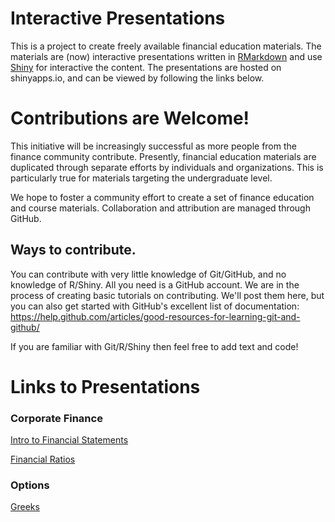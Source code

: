 # Interactive Presentations

This is a project to create freely available financial education materials. The materials are (now) interactive presentations written in [RMarkdown](http://rmarkdown.rstudio.com/) and use [Shiny](http://shiny.rstudio.com/) for interactive the content.  The presentations are hosted on shinyapps.io, and can be viewed by following the links below.  

# Contributions are Welcome!

This initiative will be increasingly successful as more people from the finance community contribute.  Presently, financial education materials are duplicated through separate efforts by individuals and organizations. This is particularly true for materials targeting the undergraduate level.

We hope to foster a community effort to create a set of finance education and course materials. Collaboration and attribution are managed through GitHub.

## Ways to contribute.

You can contribute with very little knowledge of Git/GitHub, and no knowledge of R/Shiny.  All you need is a GitHub account.  We are in the process of creating basic tutorials on contributing. We'll post them here, but you can also get started with GitHub's excellent list of documentation: https://help.github.com/articles/good-resources-for-learning-git-and-github/

If you are familiar with Git/R/Shiny then feel free to add text and code!  

# Links to Presentations

### Corporate Finance

[Intro to Financial Statements](https://micfm.shinyapps.io/basic_financial_statements)

[Financial Ratios](https://micfm.shinyapps.io/Financial_Ratios)


### Options

[Greeks](https://micfm.shinyapps.io/greeks)
